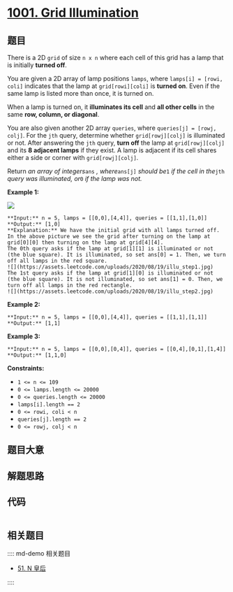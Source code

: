 # [1001. Grid Illumination](https://leetcode.com/problems/grid-illumination)

## 题目

There is a 2D `grid` of size `n x n` where each cell of this grid has a lamp
that is initially **turned off**.

You are given a 2D array of lamp positions `lamps`, where `lamps[i] = [rowi,
coli]` indicates that the lamp at `grid[rowi][coli]` is **turned on**. Even if
the same lamp is listed more than once, it is turned on.

When a lamp is turned on, it **illuminates its cell** and **all other cells**
in the same **row, column, or diagonal**.

You are also given another 2D array `queries`, where `queries[j] = [rowj,
colj]`. For the `jth` query, determine whether `grid[rowj][colj]` is
illuminated or not. After answering the `jth` query, **turn off** the lamp at
`grid[rowj][colj]` and its **8 adjacent lamps** if they exist. A lamp is
adjacent if its cell shares either a side or corner with `grid[rowj][colj]`.

Return _an array of integers_`ans` _,_ _where_`ans[j]` _should be_`1` _if the
cell in the_`jth` _query was illuminated, or_`0` _if the lamp was not._



**Example 1:**

![](https://assets.leetcode.com/uploads/2020/08/19/illu_1.jpg)

    
    
    **Input:** n = 5, lamps = [[0,0],[4,4]], queries = [[1,1],[1,0]]
    **Output:** [1,0]
    **Explanation:** We have the initial grid with all lamps turned off. In the above picture we see the grid after turning on the lamp at grid[0][0] then turning on the lamp at grid[4][4].
    The 0th query asks if the lamp at grid[1][1] is illuminated or not (the blue square). It is illuminated, so set ans[0] = 1. Then, we turn off all lamps in the red square.
    ![](https://assets.leetcode.com/uploads/2020/08/19/illu_step1.jpg)
    The 1st query asks if the lamp at grid[1][0] is illuminated or not (the blue square). It is not illuminated, so set ans[1] = 0. Then, we turn off all lamps in the red rectangle.
    ![](https://assets.leetcode.com/uploads/2020/08/19/illu_step2.jpg)
    

**Example 2:**

    
    
    **Input:** n = 5, lamps = [[0,0],[4,4]], queries = [[1,1],[1,1]]
    **Output:** [1,1]
    

**Example 3:**

    
    
    **Input:** n = 5, lamps = [[0,0],[0,4]], queries = [[0,4],[0,1],[1,4]]
    **Output:** [1,1,0]
    



**Constraints:**

  * `1 <= n <= 109`
  * `0 <= lamps.length <= 20000`
  * `0 <= queries.length <= 20000`
  * `lamps[i].length == 2`
  * `0 <= rowi, coli < n`
  * `queries[j].length == 2`
  * `0 <= rowj, colj < n`


## 题目大意

## 解题思路

## 代码

```javascript

```

## 相关题目

:::: md-demo 相关题目
- [51. N 皇后](https://leetcode.com/problems/n-queens)

::::
